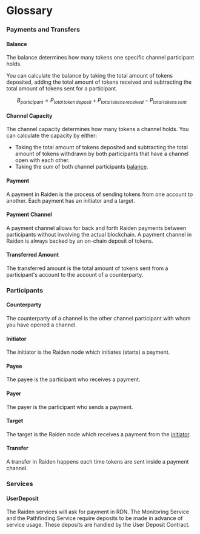 # Glossary

### Payments and Transfers

#### Balance

The balance determines how many tokens one specific channel participant holds. 

You can calculate the balance by taking the total amount of tokens deposited, adding the total amount of tokens received and subtracting the total amount of tokens sent for a participant.

$$
B_{participant} = P_{total\,token\,deposit} + P_{total\,tokens\,received} - P_{total\,tokens\,sent}
$$

#### Channel Capacity

The channel capacity determines how many tokens a channel holds. You can calculate the capacity by either:

* Taking the total amount of tokens deposited and subtracting the total amount of tokens withdrawn by both participants that have a channel open with each other.
* Taking the sum of both channel participants [balance](glossary.md#balance).

#### Payment

A payment in Raiden is the process of sending tokens from one account to another. Each payment has an initiator and a target.

#### Payment Channel

A payment channel allows for back and forth Raiden payments between participants without involving the actual blockchain. A payment channel in Raiden is always backed by an on-chain deposit of tokens.

#### Transferred Amount

The transferred amount is the total amount of tokens sent from a participant's account to the account of a counterparty.

### Participants

#### Counterparty

The counterparty of a channel is the other channel participant with whom you have opened a channel.

#### Initiator

The initiator is the Raiden node which initiates \(starts\) a payment.

#### Payee

The payee is the participant who receives a payment.

#### Payer

The payer is the participant who sends a payment.

#### Target

The target is the Raiden node which receives a payment from the [initiator](glossary.md#initiator).

#### Transfer

A transfer in Raiden happens each time tokens are sent inside a payment channel.

### Services

#### UserDeposit

The Raiden services will ask for payment in RDN. The Monitoring Service and the Pathfinding Service require deposits to be made in advance of service usage. These deposits are handled by the User Deposit Contract.
